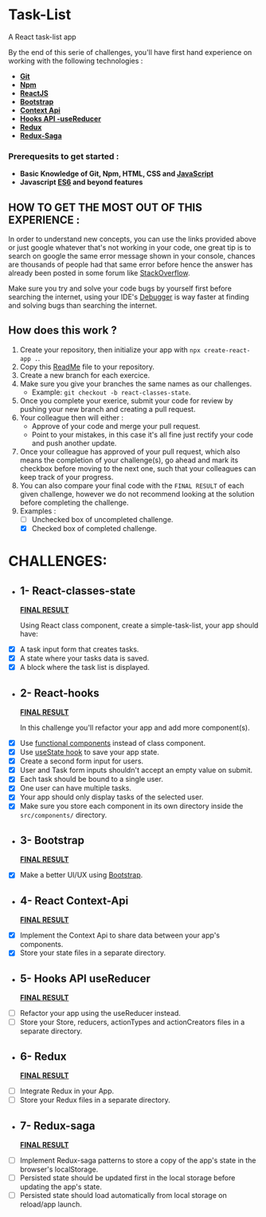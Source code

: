 # Task-List

A React task-list app

By the end of this serie of challenges, you'll have first hand experience on working with the following technologies :

- **[Git](https://product.hubspot.com/blog/git-and-github-tutorial-for-beginners)**
- **[Npm](https://nodesource.com/blog/an-absolute-beginners-guide-to-using-npm/)**
- **[ReactJS](https://reactjs.org/docs/getting-started.html)**
- **[Bootstrap](https://getbootstrap.com/docs/4.5/getting-started/introduction/)**
- **[Context Api](https://reactjs.org/docs/context.html)**
- **[Hooks API -useReducer](https://reactjs.org/docs/hooks-reference.html#usereducer)**
- **[Redux](https://redux.js.org/introduction/getting-started)**
- **[Redux-Saga](https://redux-saga.js.org/)**

### Prerequesits to get started :

- **Basic Knowledge of Git, Npm, HTML, CSS and [JavaScript](https://github.com/leonardomso/You-Dont-Know-JS)**
- **Javascript [ES6](https://github.com/lukehoban/es6features) and beyond features**

## HOW TO GET THE MOST OUT OF THIS EXPERIENCE :

In order to understand new concepts, you can use the links provided above or just google whatever that's not working in your code, one great tip is to search on google the same error message shown in your console, chances are thousands of people had that same error before hence the answer has already been posted in some forum like [StackOverflow](https://stackoverflow.com/).

Make sure you try and solve your code bugs by yourself first before searching the internet, using your IDE's [Debugger](https://code.visualstudio.com/blogs/2016/02/23/introducing-chrome-debugger-for-vs-code) is way faster at finding and solving bugs than searching the internet.

## How does this work ?

1. Create your repository, then initialize your app with `npx create-react-app .`.
2. Copy this [ReadMe](https://github.com/mooSylla/task-list/blob/master/README.md) file to your repository.
3. Create a new branch for each exercice.
4. Make sure you give your branches the same names as our challenges.
   - Example: `git checkout -b react-classes-state`.
5. Once you complete your exerice, submit your code for review by pushing your new branch and creating a pull request.
6. Your colleague then will either :
   - Approve of your code and merge your pull request.
   - Point to your mistakes, in this case it's all fine just rectify your code and push another update.
7. Once your colleague has approved of your pull request, which also means the completion of your challenge(s), go ahead and mark its checkbox before moving to the next one, such that your colleagues can keep track of your progress.
8. You can also compare your final code with the `FINAL RESULT` of each given challenge, however we do not recommend looking at the solution before completing the challenge.
9. Examples :
   - [ ] Unchecked box of uncompleted challenge.
   - [x] Checked box of completed challenge.

# CHALLENGES:

- ## 1- React-classes-state

  **[FINAL RESULT](https://gitlab.com/xhub-org/knowledge-base/onboarding/-/tree/a6599edc62c5729a1b93c5ed737c42db07e94a58/frontEnd/task-list)**

  Using React class component, create a simple-task-list, your app should have:

- [x] A task input form that creates tasks.
- [x] A state where your tasks data is saved.
- [x] A block where the task list is displayed.

- ## 2- React-hooks

  **[FINAL RESULT](https://gitlab.com/xhub-org/knowledge-base/onboarding/-/tree/9fd4e4b4817f4d950dbd95c5401f8398a8c6c298/frontEnd/task-list)**

  In this challenge you'll refactor your app and add more component(s).

- [x] Use [functional components](https://reactjs.org/docs/components-and-props.html) instead of class component.
- [x] Use [useState hook](https://reactjs.org/docs/hooks-reference.html#usestate) to save your app state.
- [x] Create a second form input for users.
- [x] User and Task form inputs shouldn't accept an empty value on submit.
- [x] Each task should be bound to a single user.
- [x] One user can have multiple tasks.
- [x] Your app should only display tasks of the selected user.
- [x] Make sure you store each component in its own directory inside the `src/components/` directory.

- ## 3- Bootstrap

  **[FINAL RESULT](https://gitlab.com/xhub-org/knowledge-base/onboarding/-/tree/9690c83185c906e583130eb69520ef580262c62b/frontEnd/task-list)**

- [x] Make a better UI/UX using [Bootstrap](https://getbootstrap.com/docs/4.5/getting-started/introduction/).

- ## 4- React Context-Api

  **[FINAL RESULT](https://gitlab.com/xhub-org/knowledge-base/onboarding/-/tree/a61b6bfd3c9c768d23ebaf34fcc075cb4f74acb2/frontEnd/task-list)**

- [x] Implement the Context Api to share data between your app's components.
- [x] Store your state files in a separate directory.

- ## 5- Hooks API useReducer

  **[FINAL RESULT](https://gitlab.com/xhub-org/knowledge-base/onboarding/-/tree/ea9574fa93153c7c33f48aa25cefbe4fbc2af2bf/frontEnd/task-list)**

- [ ] Refactor your app using the useReducer instead.
- [ ] Store your Store, reducers, actionTypes and actionCreators files in a separate directory.

- ## 6- Redux

  **[FINAL RESULT](https://gitlab.com/xhub-org/knowledge-base/onboarding/-/tree/906e55ce3a88772555611552869ff016831bd2d3/frontEnd/task-list)**

- [ ] Integrate Redux in your App.
- [ ] Store your Redux files in a separate directory.

- ## 7- Redux-saga

  **[FINAL RESULT](https://gitlab.com/xhub-org/knowledge-base/onboarding/-/tree/f55e11e4f36e41adc03f20cc08824303e39eed93/frontEnd/task-list)**

- [ ] Implement Redux-saga patterns to store a copy of the app's state in the browser's localStorage.
- [ ] Persisted state should be updated first in the local storage before updating the app's state.
- [ ] Persisted state should load automatically from local storage on reload/app launch.
